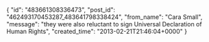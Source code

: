 {
   "id": "483661308336473",
   "post_id": "462493170453287_483641798338424",
   "from_name": "Cara Small",
   "message": "they were also reluctant to sign Universal Declaration of Human Rights",
   "created_time": "2013-02-21T21:46:04+0000"
 }
